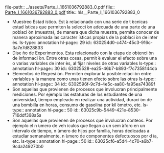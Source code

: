 file-path:: ../assets/Parte_I_1661036792883_0.pdf
file:: [Parte_I_1661036792883_0.pdf](../assets/Parte_I_1661036792883_0.pdf)
title:: hls__Parte_I_1661036792883_0

- Muestreo Estad ́ıstico. Est ́a relacionado con una serie de t ́ecnicas estad ́ısticas que permiten la selecci ́on adecuada de una parte de una poblaci ́on (muestra), de manera que dicha muestra, permita conocer de manera aproximada las caracter ́ısticas propias de la poblaci ́on de inter ́es.
  ls-type:: annotation
  hl-page:: 29
  id:: 630254d0-c474-45c3-916c-3a7e7d828833
- Dise ̃no de Experimentos. Esta relacionado con la etapa de obtenci ́on de informaci ́on. Entre otras cosas, permit ́e evaluar el efecto sobre una o varias variables de inter ́es, al fijar niveles de otras variables
  ls-type:: annotation
  hl-page:: 30
  id:: 63025528-ea25-46b7-b893-f7c7358144cb
- Elementos de Regresi ́on. Permiten explorar la posible relaci ́on entre variables y la manera como unas tienen efecto sobre las otras
  ls-type:: annotation
  hl-page:: 34
  id:: 6302596f-9c7d-4e5c-aa80-fa95ea74389f
- Son aquellas que provienen de procesos que involucran principalmente mediciones. Por ejemplo las estaturas de los estudiantes de una universidad, tiempo empleado en realizar una actividad, duraci ́on de una bombilla en horas, consumo de gasolina por kil ́ometro, etc.
  ls-type:: annotation
  hl-page:: 50
  id:: 63025c9b-5449-421e-8530-716ddf368a5a
- Son aquellas que provienen de procesos que involucran conteos. Por ejemplo el n ́umero de veh ́ıculos que llegan a un sem ́aforo en un intervalo de tiempo, n ́umero de hijos por familia, horas dedicadas a estudiar semanalmente, n ́umero de componentes defectuosos por d ́ıa, etc.
  ls-type:: annotation
  hl-page:: 50
  id:: 63025cf6-a5d4-4c70-a6b7-9cda249270b0